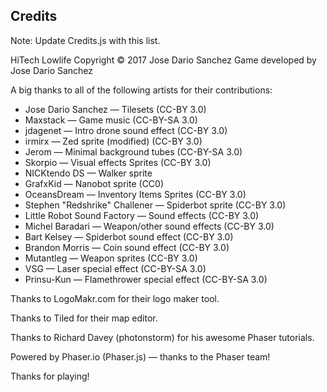## Credits

Note: Update Credits.js with this list.

HiTech Lowlife Copyright © 2017 Jose Dario Sanchez
Game developed by Jose Dario Sanchez

A big thanks to all of the following artists for their contributions:

* Jose Dario Sanchez — Tilesets (CC-BY 3.0)
* Maxstack — Game music (CC-BY-SA 3.0)
* jdagenet — Intro drone sound effect (CC-BY 3.0)
* irmirx — Zed sprite (modified) (CC-BY 3.0)
* Jerom — Minimal background tubes (CC-BY-SA 3.0)
* Skorpio — Visual effects Sprites (CC-BY 3.0)
* NICKtendo DS — Walker sprite
* GrafxKid — Nanobot sprite (CC0)
* OceansDream — Inventory Items Sprites (CC-BY 3.0)
* Stephen "Redshrike" Challener — Spiderbot sprite (CC-BY 3.0)
* Little Robot Sound Factory — Sound effects (CC-BY 3.0)
* Michel Baradari — Weapon/other sound effects (CC-BY 3.0)
* Bart Kelsey — Spiderbot sound effect (CC-BY 3.0)
* Brandon Morris — Coin sound effect (CC-BY 3.0)
* Mutantleg — Weapon sprites (CC-BY 3.0)
* VSG — Laser special effect (CC-BY-SA 3.0)
* Prinsu-Kun — Flamethrower special effect (CC-BY-SA 3.0)



Thanks to LogoMakr.com for their logo maker tool.

Thanks to Tiled for their map editor.

Thanks to Richard Davey (photonstorm) for his awesome Phaser tutorials.

Powered by Phaser.io (Phaser.js) — thanks to the Phaser team!

Thanks for playing!
